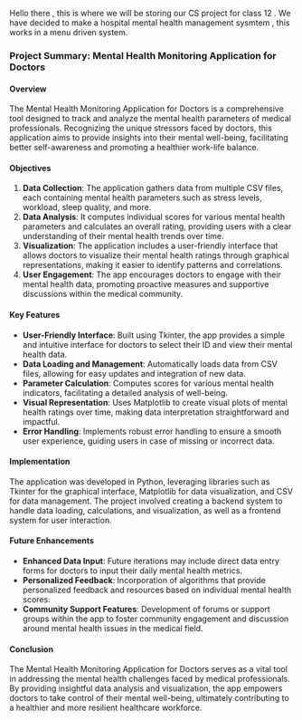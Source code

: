 Hello there , this is where we will be storing our CS project for class 12 . We have decided to make a hospital mental health management sysmtem , this works in a menu driven system. 

### Project Summary: Mental Health Monitoring Application for Doctors

#### Overview
The Mental Health Monitoring Application for Doctors is a comprehensive tool designed to track and analyze the mental health parameters of medical professionals. Recognizing the unique stressors faced by doctors, this application aims to provide insights into their mental well-being, facilitating better self-awareness and promoting a healthier work-life balance.

#### Objectives
1. **Data Collection**: The application gathers data from multiple CSV files, each containing mental health parameters such as stress levels, workload, sleep quality, and more.
2. **Data Analysis**: It computes individual scores for various mental health parameters and calculates an overall rating, providing users with a clear understanding of their mental health trends over time.
3. **Visualization**: The application includes a user-friendly interface that allows doctors to visualize their mental health ratings through graphical representations, making it easier to identify patterns and correlations.
4. **User Engagement**: The app encourages doctors to engage with their mental health data, promoting proactive measures and supportive discussions within the medical community.

#### Key Features
- **User-Friendly Interface**: Built using Tkinter, the app provides a simple and intuitive interface for doctors to select their ID and view their mental health data.
- **Data Loading and Management**: Automatically loads data from CSV files, allowing for easy updates and integration of new data.
- **Parameter Calculation**: Computes scores for various mental health indicators, facilitating a detailed analysis of well-being.
- **Visual Representation**: Uses Matplotlib to create visual plots of mental health ratings over time, making data interpretation straightforward and impactful.
- **Error Handling**: Implements robust error handling to ensure a smooth user experience, guiding users in case of missing or incorrect data.

#### Implementation
The application was developed in Python, leveraging libraries such as Tkinter for the graphical interface, Matplotlib for data visualization, and CSV for data management. The project involved creating a backend system to handle data loading, calculations, and visualization, as well as a frontend system for user interaction.

#### Future Enhancements
- **Enhanced Data Input**: Future iterations may include direct data entry forms for doctors to input their daily mental health metrics.
- **Personalized Feedback**: Incorporation of algorithms that provide personalized feedback and resources based on individual mental health scores.
- **Community Support Features**: Development of forums or support groups within the app to foster community engagement and discussion around mental health issues in the medical field.

#### Conclusion
The Mental Health Monitoring Application for Doctors serves as a vital tool in addressing the mental health challenges faced by medical professionals. By providing insightful data analysis and visualization, the app empowers doctors to take control of their mental well-being, ultimately contributing to a healthier and more resilient healthcare workforce.
